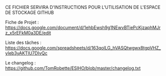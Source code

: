 CE FICHIER SERVIRA D'INSTRUCTIONS POUR L'UTILISATION 
DE L'ESPACE DE STOCKAGE GITHUB

Fiche de Projet : https://docs.google.com/document/d/1ehbEwsh9g1NEwvBTiePcKjzaphMJrz_x5rEFkM0a3DE/edit

Liste des tâches : https://docs.google.com/spreadsheets/d/163qolLG_hVASQtwgwx8tgpVHZ_yIeb3yAKTIU7DIvQc

Le changelog : https://github.com/TomRobette/ESIHO/blob/master/changelog.txt
